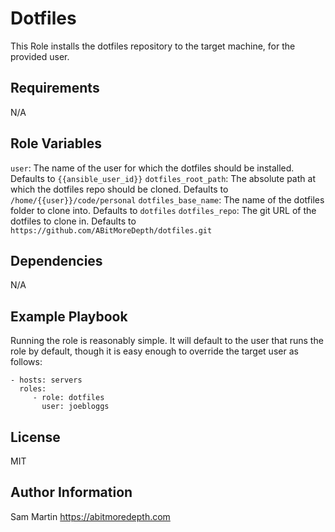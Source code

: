Dotfiles
=========

This Role installs the dotfiles repository to the target machine, for the provided user.

Requirements
------------

N/A

Role Variables
--------------

`user`: The name of the user for which the dotfiles should be installed. Defaults to `{{ansible_user_id}}`
`dotfiles_root_path`: The absolute path at which the dotfiles repo should be cloned.  Defaults to `/home/{{user}}/code/personal`
`dotfiles_base_name`: The name of the dotfiles folder to clone into. Defaults to `dotfiles`
`dotfiles_repo`:  The git URL of the dotfiles to clone in. Defaults to `https://github.com/ABitMoreDepth/dotfiles.git`

Dependencies
------------

N/A

Example Playbook
----------------

Running the role is reasonably simple.  It will default to the user that runs the role by default, though it is easy enough to override the target user as follows:

    - hosts: servers
      roles:
         - role: dotfiles
           user: joebloggs

License
-------

MIT

Author Information
------------------

Sam Martin
https://abitmoredepth.com
